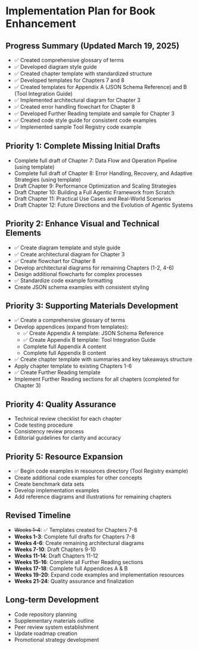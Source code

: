 # Implementation Plan for Book Enhancement

## Progress Summary (Updated March 19, 2025)
- ✅ Created comprehensive glossary of terms
- ✅ Developed diagram style guide
- ✅ Created chapter template with standardized structure
- ✅ Developed templates for Chapters 7 and 8
- ✅ Created templates for Appendix A (JSON Schema Reference) and B (Tool Integration Guide)
- ✅ Implemented architectural diagram for Chapter 3
- ✅ Created error handling flowchart for Chapter 8
- ✅ Developed Further Reading template and sample for Chapter 3
- ✅ Created code style guide for consistent code examples
- ✅ Implemented sample Tool Registry code example

## Priority 1: Complete Missing Initial Drafts
- Complete full draft of Chapter 7: Data Flow and Operation Pipeline (using template)
- Complete full draft of Chapter 8: Error Handling, Recovery, and Adaptive Strategies (using template)
- Draft Chapter 9: Performance Optimization and Scaling Strategies
- Draft Chapter 10: Building a Full Agentic Framework from Scratch
- Draft Chapter 11: Practical Use Cases and Real-World Scenarios
- Draft Chapter 12: Future Directions and the Evolution of Agentic Systems

## Priority 2: Enhance Visual and Technical Elements
- ✅ Create diagram template and style guide
- ✅ Create architectural diagram for Chapter 3
- ✅ Create flowchart for Chapter 8
- Develop architectural diagrams for remaining Chapters (1-2, 4-6)
- Design additional flowcharts for complex processes
- ✅ Standardize code example formatting
- Create JSON schema examples with consistent styling

## Priority 3: Supporting Materials Development
- ✅ Create a comprehensive glossary of terms
- Develop appendices (expand from templates):
  - ✅ Create Appendix A template: JSON Schema Reference
  - ✅ Create Appendix B template: Tool Integration Guide
  - Complete full Appendix A content
  - Complete full Appendix B content
- ✅ Create chapter template with summaries and key takeaways structure
- Apply chapter template to existing Chapters 1-6
- ✅ Create Further Reading template
- Implement Further Reading sections for all chapters (completed for Chapter 3)

## Priority 4: Quality Assurance
- Technical review checklist for each chapter
- Code testing procedure
- Consistency review process
- Editorial guidelines for clarity and accuracy

## Priority 5: Resource Expansion
- ✅ Begin code examples in resources directory (Tool Registry example)
- Create additional code examples for other concepts
- Create benchmark data sets
- Develop implementation examples
- Add reference diagrams and illustrations for remaining chapters

## Revised Timeline
- ~~Weeks 1-4~~: ✅ Templates created for Chapters 7-8
- **Weeks 1-3**: Complete full drafts for Chapters 7-8
- **Weeks 4-6**: Create remaining architectural diagrams
- **Weeks 7-10**: Draft Chapters 9-10
- **Weeks 11-14**: Draft Chapters 11-12
- **Weeks 15-16**: Complete all Further Reading sections
- **Weeks 17-18**: Complete full Appendices A & B
- **Weeks 19-20**: Expand code examples and implementation resources
- **Weeks 21-24**: Quality assurance and finalization

## Long-term Development
- Code repository planning
- Supplementary materials outline
- Peer review system establishment
- Update roadmap creation
- Promotional strategy development
